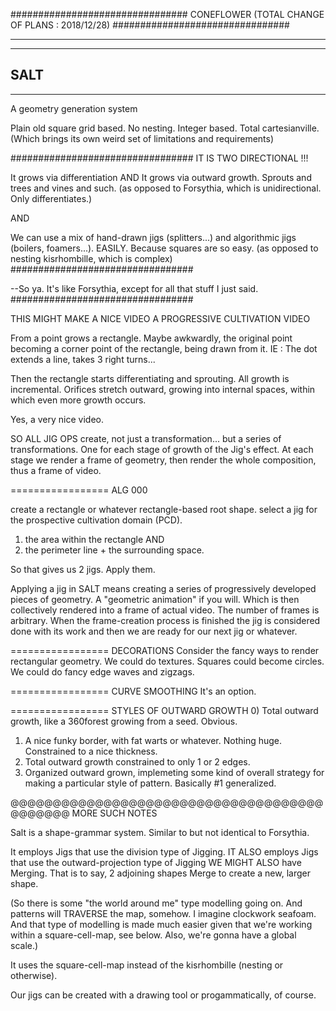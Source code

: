 
################################
CONEFLOWER
(TOTAL CHANGE OF PLANS : 2018/12/28)
################################

----
----
SALT
----
----

A geometry generation system

Plain old square grid based. No nesting. Integer based. Total cartesianville.
(Which brings its own weird set of limitations and requirements)

#################################
IT IS TWO DIRECTIONAL !!!

It grows via differentiation
AND
It grows via outward growth. Sprouts and trees and vines and such.
(as opposed to Forsythia, which is unidirectional. Only differentiates.)

AND

We can use a mix of hand-drawn jigs (splitters...) and algorithmic jigs (boilers, foamers...). EASILY. Because squares are so easy. (as opposed to nesting kisrhombille, which is complex)
#################################

--So ya. It's like Forsythia, except for all that stuff I just said.
#################################



THIS MIGHT MAKE A NICE VIDEO
A PROGRESSIVE CULTIVATION VIDEO

From a point grows a rectangle. Maybe awkwardly, the original point becoming a corner point of the rectangle, being drawn from it. IE : The dot extends a line, takes 3 right turns...

Then the rectangle starts differentiating and sprouting. 
All growth is incremental. 
Orifices stretch outward, 
  growing into internal spaces, 
    within which even more growth occurs.

Yes, a very nice video.
  
SO ALL JIG OPS create, not just a transformation... but a series of transformations. One for each stage of growth of the Jig's effect. At each stage we render a frame of geometry, then render the whole composition, thus a frame of video.

=================
ALG 000

create a rectangle or whatever rectangle-based root shape.
select a jig for the prospective cultivation domain (PCD). 
  1) the area within the rectangle AND 
  2) the perimeter line + the surrounding space.

So that gives us 2 jigs. Apply them.

Applying a jig in SALT means creating a series of progressively developed pieces of geometry. A "geometric animation" if you will. Which is then collectively rendered into a frame of actual video.
The number of frames is arbitrary. 
When the frame-creation process is finished the jig is considered done with its work 
and then we are ready for our next jig or whatever.

=================
DECORATIONS
Consider the fancy ways to render rectangular geometry.
We could do textures.
Squares could become circles.
We could do fancy edge waves and zigzags.

=================
CURVE SMOOTHING
It's an option.

=================
STYLES OF OUTWARD GROWTH
0) Total outward growth, like a 360forest growing from a seed. Obvious.
1) A nice funky border, with fat warts or whatever. Nothing huge. Constrained to a nice thickness.
2) Total outward growth constrained to only 1 or 2 edges.
3) Organized outward grown, implemeting some kind of overall strategy for making a particular style of pattern. Basically #1 generalized.

@@@@@@@@@@@@@@@@@@@@@@@@@@@@@@@@@@@@@@@@@@@@
MORE SUCH NOTES

Salt is a shape-grammar system. Similar to but not identical to Forsythia.

It employs Jigs that use the division type of Jigging. 
IT ALSO employs Jigs that use the outward-projection type of Jigging
WE MIGHT ALSO have Merging. That is to say, 2 adjoining shapes Merge to create a new, larger shape.

(So there is some "the world around me" type modelling going on. And patterns will TRAVERSE the map, somehow. I imagine clockwork seafoam.
And that type of modelling is made much easier given that we're working within a square-cell-map, see below. 
Also, we're gonna have a global scale.)

It uses the square-cell-map instead of the kisrhombille (nesting or otherwise).

Our jigs can be created with a drawing tool or progammatically, of course.














